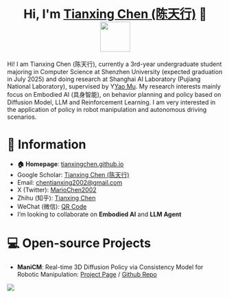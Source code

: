 <h1 align="center">
	Hi, I'm <a href="https://tianxingchen.github.io/" target="_blank">Tianxing Chen (陈天行)</a> 👋<br>
	<a href="tianxingchen.github.io.github.io" target="_blank"><img src="https://tianxingchen.github.io/files/sign.jpg" height="70px" style="margin-bottom:-1px"></a>
</h1>
<!-- <p> 	
	<a href="https://en.szu.edu.cn/"><img src="https://tianxingchen.github.io/files/szu_icon.png" height="100px" style="margin-bottom:-1px"></a>&nbsp; &nbsp; &nbsp;
	<a href="https://www.shlab.org.cn/"><img src="https://tianxingchen.github.io/files/shlab.jpeg" height="100px" style="margin-bottom:-3px"></a>&nbsp; &nbsp; &nbsp;
	<a href="https://icpc.global/"><img src="https://tianxingchen.github.io/files/ICPC.png" height="100px" style="margin-bottom:-1px"></a>&nbsp; &nbsp; &nbsp;
	<br>
<p> -->
Hi! I am Tianxing Chen (陈天行), currently a 3rd-year undergraduate student majoring in Computer Science at Shenzhen University (expected graduation in July 2025) and doing research at Shanghai AI Laboratory (Pujiang National Laboratory), supervised by Y<a href="https://yaomarkmu.github.io/">Yao Mu</a>.
My research interests mainly focus on Embodied AI (具身智能), on behavior planning and policy based on Diffusion Model, LLM and Reinforcement Learning. I am very interested in the application of policy in robot manipulation and autonomous driving scenarios.


# 📎 Information
*  **🏠 Homepage**: <a href="https://tianxingchen.github.io" target="_blank">tianxingchen.github.io</a><br>
*  Google Scholar: <a href="https://scholar.google.com/citations?hl=en&user=pvS8MH8AAAAJ" target="_blank">Tianxing Chen (陈天行)</a><br>
*  Email: <a href="mailto:chentianxing2002@gmail.com" target="_blank">chentianxing2002@gmail.com</a><br>
* X (Twitter): [MarioChen2002](https://x.com/MarioChan2002)
* Zhihu (知乎): [Tianxing Chen](https://www.zhihu.com/people/mario-chen-65)
* WeChat (微信): [QR Code](https://tianxingchen.github.io/files/my_wechat.jpg)
*  I’m looking to collaborate on <strong>Embodied AI</strong> and <strong>LLM Agent</strong>

# 💻 Open-source Projects
* **ManiCM**: Real-time 3D Diffusion Policy via Consistency Model for Robotic Manipulation: [Project Page](https://manicm-fast.github.io/) / [Github Repo](https://github.com/ManiCM-fast/ManiCM)

<a href="github.com/tianxingchen">	  
	<a href="https://hits.seeyoufarm.com"><img src="https://hits.seeyoufarm.com/api/count/incr/badge.svg?url=https%3A%2F%2Fgithub.com%2Ftianxingchen&count_bg=%238710FF&title_bg=%23E140D1&icon=&icon_color=%23E7E7E7&title=Github+Viewers&edge_flat=false"/></a>
</a>
